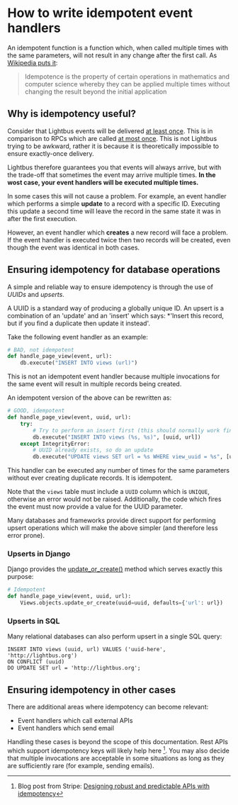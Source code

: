 # How to write idempotent event handlers

An idempotent function is a function which, when called multiple times with the same parameters, will not result in any 
change after the first call. As [Wikipedia puts it](https://en.wikipedia.org/wiki/Idempotence):

> Idempotence is the property of certain operations in mathematics and computer science 
> whereby they can be applied multiple times without changing the result beyond the initial application

## Why is idempotency useful?

Consider that Lightbus events will be delivered [at least once](../explanation/events.md#at-least-once-semantics). 
This is in comparison to RPCs which are called [at most once](../explanation/rpcs.md#at-most-once-semantics).
This is not Lightbus trying to be awkward, rather it is because it is theoretically impossible to ensure exactly-once 
delivery.

Lightbus therefore guarantees you that events will always arrive, but with the trade-off that sometimes the event 
may arrive multiple times. **In the wost case, your event handlers will be executed multiple times.**

In some cases this will not cause a problem. For example, an event handler which performs a 
simple **update** to a record with a specific ID. Executing this update a second time will leave the 
record in the same state it was in after the first execution.

However, an event handler which **creates** a new record will face a problem. If the event handler is executed twice
then two records will be created, even though the event was identical in both cases.

## Ensuring idempotency for database operations

A simple and reliable way to ensure idempotency is through the use of *UUIDs* and *upserts*.

A UUID is a standard way of producing a globally unique ID. An upsert is a combination of 
an 'update' and an 'insert' which says: *'Insert this record, but if you find a duplicate then update it instead'. 

Take the following event handler as an example:

```python
# BAD, not idempotent
def handle_page_view(event, url):
    db.execute("INSERT INTO views (url)")
```

This is not an idempotent event handler because multiple invocations for the same event will 
result in multiple records being created.

An idempotent version of the above can be rewritten as:

```python
# GOOD, idempotent
def handle_page_view(event, uuid, url):
    try:
        # Try to perform an insert first (this should normally work fine)
        db.execute("INSERT INTO views (%s, %s)", [uuid, url])
    except IntegrityError:
        # UUID already exists, so do an update
        db.execute("UPDATE views SET url = %s WHERE view_uuid = %s", [url, uuid])
```

This handler can be executed any number of times for the same parameters without ever 
creating duplicate records. It is idempotent.

Note that the `views` table must include a `UUID` column which is `UNIQUE`, otherwise an error 
would not be raised. Additionally, the code which fires the event must now provide a value 
for the UUID parameter.

Many databases and frameworks provide direct support for performing upsert operations 
which will make the above simpler (and therefore less error prone).

### Upserts in Django

Django provides the [update_or_create()](https://docs.djangoproject.com/en/latest/ref/models/querysets/#update-or-create)
method which serves exactly this purpose:

```python
# Idempotent
def handle_page_view(event, uuid, url):
    Views.objects.update_or_create(uuid=uuid, defaults={'url': url})
```

### Upserts in SQL

Many relational databases can also perform upsert in a single SQL query:

```postgresql
INSERT INTO views (uuid, url) VALUES ('uuid-here', 'http://lightbus.org') 
ON CONFLICT (uuid) 
DO UPDATE SET url = 'http://lightbus.org';
```

## Ensuring idempotency in other cases

There are additional areas where idempotency can become relevant:

* Event handlers which call external APIs
* Event handlers which send email

Handling these cases is beyond the scope of this documentation. Rest 
APIs which support idempotency keys will likely help here [^1]. 
You may also decide that multiple invocations are acceptable in some situations
as long as they are sufficiently rare (for example, sending emails).


[^1]: Blog post from Stripe: [Designing robust and predictable APIs with idempotency](https://stripe.com/gb/blog/idempotency)
